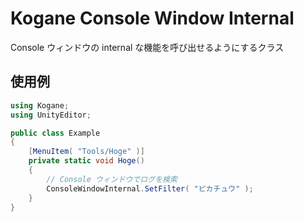 # Kogane Console Window Internal

Console ウィンドウの internal な機能を呼び出せるようにするクラス

## 使用例

```cs
using Kogane;
using UnityEditor;

public class Example
{
    [MenuItem( "Tools/Hoge" )]
    private static void Hoge()
    {
        // Console ウィンドウでログを検索
        ConsoleWindowInternal.SetFilter( "ピカチュウ" );
    }
}
```
